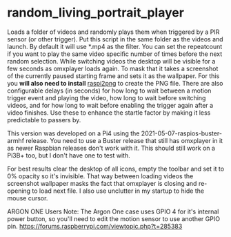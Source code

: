 # random_living_portrait_player

Loads a folder of videos and randomly plays them when triggered by a PIR sensor (or other trigger).
Put this script in the same folder as the videos and launch. By default it will use *.mp4 as the filter.
You can set the repeatcount if you want to play the same video specific number of times before the next
random selection. While switching videos the desktop will be visible for a few seconds as omxplayer loads
again. To mask that it takes a screenshot of the currently paused starting frame and sets it as the
wallpaper. For this you **will also need to install** [raspi2png](https://github.com/AndrewFromMelbourne/raspi2png) to create the PNG file. There are also
configurable delays (in seconds) for how long to wait between a motion trigger event and playing the
video, how long to wait before switching videos, and for how long to wait before enabling the trigger
again after a video finishes. Use these to enhance the startle factor by making it less predictable to
passers by.

This version was developed on a Pi4 using the 2021-05-07-raspios-buster-armhf release. You need to use a Buster
release that still has omxplayer in it as newer Raspbian releases don't work with it. This should still work on
a Pi3B+ too, but I don't have one to test with.

For best results clear the desktop of all icons, empty the toolbar and set it to 0% opacity so it's invisible.
That way between loading videos the screenshot wallpaper masks the fact that omxplayer is closing and re-opening
to load next file. I also use unclutter in my startup to hide the mouse cursor.

ARGON ONE Users Note: The Argon One case uses GPIO 4 for it's internal power button, so you'll need to edit the
motion sensor to use another GPIO pin. https://forums.raspberrypi.com/viewtopic.php?t=285383
